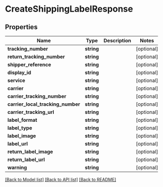 # CreateShippingLabelResponse

## Properties
Name | Type | Description | Notes
------------ | ------------- | ------------- | -------------
**tracking_number** | **string** |  | [optional] 
**return_tracking_number** | **string** |  | [optional] 
**shipper_reference** | **string** |  | [optional] 
**display_id** | **string** |  | [optional] 
**service** | **string** |  | [optional] 
**carrier** | **string** |  | [optional] 
**carrier_tracking_number** | **string** |  | [optional] 
**carrier_local_tracking_number** | **string** |  | [optional] 
**carrier_tracking_url** | **string** |  | [optional] 
**label_format** | **string** |  | [optional] 
**label_type** | **string** |  | [optional] 
**label_image** | **string** |  | [optional] 
**label_url** | **string** |  | [optional] 
**return_label_image** | **string** |  | [optional] 
**return_label_url** | **string** |  | [optional] 
**warning** | **string** |  | [optional] 

[[Back to Model list]](../../README.md#documentation-for-models) [[Back to API list]](../../README.md#documentation-for-api-endpoints) [[Back to README]](../../README.md)

